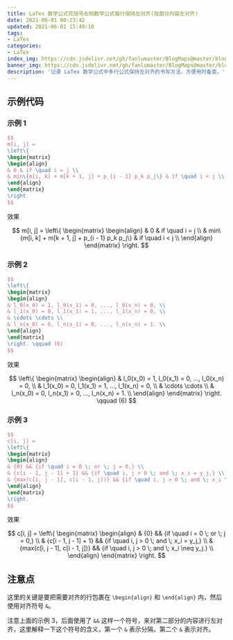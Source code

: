 ```yaml
---
title: LaTex 数学公式花括号右侧数学公式每行保持左对齐(及部分内容左对齐)
date: 2021-06-01 00:23:42
updated: 2021-06-01 15:49:10
tags:
- LaTex
categories:
- LaTex
index_img: https://cdn.jsdelivr.net/gh/fanlumaster/BlogMaps@master/blogs/pictures/20210601002118.png
banner_img: https://cdn.jsdelivr.net/gh/fanlumaster/BlogMaps@master/blogs/pictures/20210601002118.png
description: '记录 LaTex 数学公式中多行公式保持左对齐的书写方法，方便用时备查。'
---
```


## 示例代码

### 示例 1

```latex
$$
m[i, j] = 
\left\{
\begin{matrix}
\begin{align}
& 0 & if \quad i = j \\
& min\{m[i, k] + m[k + 1, j] + p_{i - 1} p_k p_j\} & if \quad i < j \\
\end{align}
\end{matrix}
\right.
$$
```

效果

$$
m[i, j] = 
\left\{
\begin{matrix}
\begin{align}
& 0 & if \quad i = j \\
& min\{m[i, k] + m[k + 1, j] + p_{i - 1} p_k p_j\} & if \quad i < j \\
\end{align}
\end{matrix}
\right.
$$

### 示例 2

```latex
$$
\left\{
\begin{matrix}
\begin{align}
& l_0(x_0) = 1, l_0(x_1) = 0, ..., l_0(x_n) = 0, \\
& l_1(x_0) = 0, l_1(x_1) = 1, ..., l_1(x_n) = 0, \\
& \cdots \cdots \\
& l_n(x_0) = 0, l_n(x_1) = 0, ..., l_n(x_n) = 1. \\
\end{align}
\end{matrix}
\right. \qquad (6)
$$
```

效果

$$
\left\{
\begin{matrix}
\begin{align}
& l_0(x_0) = 1, l_0(x_1) = 0, ..., l_0(x_n) = 0, \\
& l_1(x_0) = 0, l_1(x_1) = 1, ..., l_1(x_n) = 0, \\
& \cdots \cdots \\
& l_n(x_0) = 0, l_n(x_1) = 0, ..., l_n(x_n) = 1. \\
\end{align}
\end{matrix}
\right. \qquad (6)
$$

### 示例 3

```latex
$$
c[i, j] = 
\left\{
\begin{matrix}
\begin{align}
& {0} && {if \quad i = 0 \; or \; j = 0,} \\
& {c[i - 1, j - 1] + 1} && {if \quad i, j > 0 \; and \; x_i = y_j,} \\
& {max(c[i, j - 1], c[i - 1, j])} && {if \quad i, j > 0 \; and \; x_i \neq y_j.} \\
\end{align}
\end{matrix}
\right.
$$
```

效果

$$
c[i, j] = 
\left\{
\begin{matrix}
\begin{align}
& {0} && {if \quad i = 0 \; or \; j = 0,} \\
& {c[i - 1, j - 1] + 1} && {if \quad i, j > 0 \; and \; x_i = y_j,} \\
& {max(c[i, j - 1], c[i - 1, j])} && {if \quad i, j > 0 \; and \; x_i \neq y_j.} \\
\end{align}
\end{matrix}
\right.
$$

## 注意点

这里的关键是要把需要对齐的行包裹在 `\begin{align}` 和 `\end{align}` 内，然后使用对齐符号 `&`。

注意上面的示例 3，后面使用了 `&&` 这样一个符号，来对第二部分的内容进行左对齐，这里解释一下这个符号的含义，第一个 `&` 表示分隔，第二个 `&` 表示对齐。
